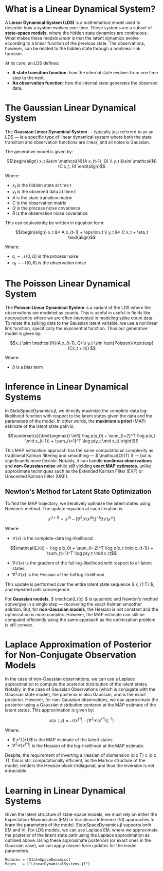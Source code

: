 # What is a Linear Dynamical System?

A **Linear Dynamical System (LDS)** is a mathematical model used to describe how a system evolves over time. These systems are a subset of **state-space models**, where the hidden state dynamics are continuous. What makes these models *linear* is that the latent dynamics evolve according to a linear function of the previous state. The observations, however, can be related to the hidden state through a nonlinear link function.

At its core, an LDS defines:

- **A state transition function**: how the internal state evolves from one time step to the next.
- **An observation function**: how the internal state generates the observed data.

# The Gaussian Linear Dynamical System

The **Gaussian Linear Dynamical System** — typically just referred to as an LDS — is a specific type of linear dynamical system where both the state transition and observation functions are linear, and all noise is Gaussian.

The generative model is given by:

```math
\begin{align}
    x_t &\sim \mathcal{N}(A x_{t-1}, Q) \\
    y_t &\sim \mathcal{N}(C x_t, R)
\end{align}
```

Where:

- $x_t$ is the hidden state at time $t$
- $y_t$ is the observed data at time $t$
- $A$ is the state transition matrix
- $C$ is the observation matrix
- $Q$ is the process noise covariance
- $R$ is the observation noise covariance

This can equivalently be written in equation form:

```math
\begin{align}
    x_t &= A x_{t-1} + \epsilon_t \\
    y_t &= C x_t + \eta_t
\end{align}
```

Where:

- $\epsilon_t \sim \mathcal{N}(0, Q)$ is the process noise
- $\eta_t \sim \mathcal{N}(0, R)$ is the observation noise

# The Poisson Linear Dynamical System

The **Poisson Linear Dynamical System** is a variant of the LDS where the observations are modeled as counts. This is useful in useful in fields like neuroscience where we are often interested in modeling spike count data. To relate the spiking data to the Gaussian latent variable, we use a nonlinear link function, specifically the exponential function. Thus our generative model is given by: 

```math
x_t \sim \mathcal{N}(A x_{t-1}, Q) \\
y_t \sim \text{Poisson}(\text{exp}(Cx_t + b))

```

Where:

- $b$ is a bias term

# Inference in Linear Dynamical Systems
In StateSpaceDynamics.jl, we directly maximize the complete-data log-likelihood function with respect to the latent states given the data and the parameters of the model. In other words, the **maximum a priori** (MAP) estimate of the latent state path is:

```math
\underset{x}{\text{argmax}}  \left[ \log p(x_0) + \sum_{t=2}^T \log p(x_t \mid x_{t-1}) + \sum_{t=1}^T \log p(y_t \mid x_t) \right]
```

This MAP estimation approach has the same computational complexity as traditional Kalman filtering and smoothing — $ \mathcal{O}(T) $ — but is significantly more flexible. Notably, it can handle **nonlinear observations** and **non-Gaussian noise** while still yielding **exact MAP estimates**, unlike approximate techniques such as the Extended Kalman Filter (EKF) or Unscented Kalman Filter (UKF).

## Newton's Method for Latent State Optimization

To find the MAP trajectory, we iteratively optimize the latent states using Newton’s method. The update equation at each iteration is:

```math
x^{(i+1)} = x^{(i)} - \left[ \nabla^2 \mathcal{L}(x^{(i)}) \right]^{-1} \nabla \mathcal{L}(x^{(i)})
```

Where:

- $\mathcal{L}(x)$ is the complete-data log-likelihood:

```math
\mathcal{L}(x) = \log p(x_0) + \sum_{t=2}^T \log p(x_t \mid x_{t-1}) + \sum_{t=1}^T \log p(y_t \mid x_t)
```

- $\nabla \mathcal{L}(x)$ is the gradient of the full log-likelihood with respect to all latent states,
- $\nabla^2 \mathcal{L}(x)$ is the Hessian of the full log-likelihood.

This update is performed over the entire latent state sequence $ x_{1:T} $, and repeated until convergence.

For **Gaussian models**, $ \mathcal{L}(x) $ is quadratic and Newton's method converges in a single step — recovering the exact Kalman smoother solution. But, for **non-Gaussian models**, the Hessian is not constant and the optimization is more complex. However, the MAP estimate can still be computed efficiently using the same approach as the optimization problem is still convex.


# Laplace Approximation of Posterior for Non-Conjugate Observation Models

In the case of non-Gaussian observations, we can use a Laplace approximation to compute the posterior distribution of the latent states. Notably, in the case of Gaussian Observations (which is conjugate with the Gaussian state model), the posterior is also Gaussian, and is the exact posterior. However, for non-Gaussian observations, we can approximate the posterior using a Gaussian distribution centered at the MAP estimate of the latent states. This approximation is given by:

```math 
p(x \mid y) \approx \mathcal{N}(x^{(*)}, -\left[ \nabla^2 \mathcal{L}(x^{(*)}) \right]^{-1})
```

Where:

- $ x^{(*)}$ is the MAP estimate of the latent states
- $\nabla^2 \mathcal{L}(x^{(*)})$ is the Hessian of the log-likelihood at the MAP estimate.

Despite, the requirement of inverting a Hessian of diomension (d x T) x (d x T), this is still computationally efficient, as the Markov structure of the model, renders the Hessian block-tridiagonal, and thus the inversion is not intractable.

# Learning in Linear Dynamical Systems

Given the latent structure of state-space models, we must rely on either the Expectation-Maximization (EM) or Variational Inference (VI) approaches to learn the parameters of the model. StateSpaceDynamics.jl supports both EM and VI. For LDS models, we can use Laplace EM, where we approximate the posterior of the latent state path using the Laplace approximation as outlined above. Using these approximate posteriors (or exact ones in the Gaussian case), we can apply closed-form updates for the model parameters.

```@autodocs
Modules = [StateSpaceDynamics]
Pages   = ["LinearDynamicalSystems.jl"]
```
